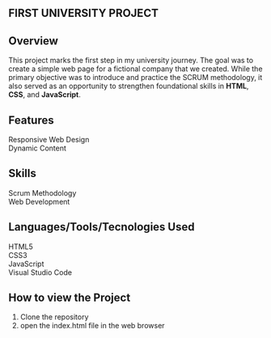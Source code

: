 ## FIRST UNIVERSITY PROJECT

## **Overview**

This project marks the first step in my university journey. The goal was to create a simple web page for a fictional company that we created.
While the primary objective was to introduce and practice the SCRUM methodology, it also served as an opportunity to strengthen foundational skills in **HTML**, **CSS**, and **JavaScript**.

## **Features**

Responsive Web Design <br>
Dynamic Content

## **Skills**

Scrum Methodology <br>
Web Development 

## **Languages/Tools/Tecnologies Used**

HTML5 <br>
CSS3 <br>
JavaScript <br>
Visual Studio Code <br>

## **How to view the Project**

1. Clone the repository
2. open the index.html file in the web browser

